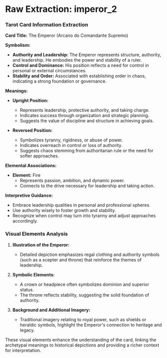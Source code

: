 # Raw Extraction: imperor_2

### Tarot Card Information Extraction

**Card Title:** The Emperor (Arcano do Comandante Supremo)

**Symbolism:**
- **Authority and Leadership:** The Emperor represents structure, authority, and leadership. He embodies the power and stability of a ruler.
- **Control and Dominance:** His position reflects a need for control in personal or external circumstances.
- **Stability and Order:** Associated with establishing order in chaos, indicating a strong foundation or governance.

**Meanings:**
- **Upright Position:**
  - Represents leadership, protective authority, and taking charge.
  - Indicates success through organization and strategic planning.
  - Suggests the value of discipline and structure in achieving goals.
  
- **Reversed Position:**
  - Symbolizes tyranny, rigidness, or abuse of power.
  - Indicates overreach in control or loss of authority.
  - Suggests chaos stemming from authoritarian rule or the need for softer approaches.

**Elemental Associations:**
- **Element:** Fire
  - Represents passion, ambition, and dynamic power.
  - Connects to the drive necessary for leadership and taking action.

**Interpretive Guidance:**
- Embrace leadership qualities in personal and professional spheres.
- Use authority wisely to foster growth and stability.
- Recognize when control may turn into tyranny and adjust approaches accordingly.

### Visual Elements Analysis
1. **Illustration of the Emperor:**
   - Detailed depiction emphasizes regal clothing and authority symbols (such as a scepter and throne) that reinforce the themes of leadership.
   
2. **Symbolic Elements:**
   - A crown or headpiece often symbolizes dominion and superior status.
   - The throne reflects stability, suggesting the solid foundation of authority.
   
3. **Background and Additional Imagery:**
   - Traditional imagery relating to royal power, such as shields or heraldic symbols, highlight the Emperor's connection to heritage and legacy.

These visual elements enhance the understanding of the card, linking the archetypal meanings to historical depictions and providing a richer context for interpretation.